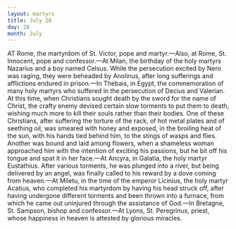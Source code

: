 ```yaml
---
layout: martyrs
title: July 28
day: 28
month: July
---
```

AT Rome, the martyrdom of St. Victor, pope and
martyr.&mdash;Also, at Rome, St. Innocent, pope and
confessor.&mdash;At Milan, the birthday of the holy martyrs Nazarius and a boy named Celsus. While the
persecution excited by Nero was raging, they were
beheaded by Anolinus, after long sufferings and
afflictions endured in prison.&mdash;In Thebais, in Egypt,
the commemoration of many holy martyrs who suffered in the persecution of Decius and Valerian. At
this time, when Christians sought death by the sword
for the name of Christ, the crafty enemy devised
certain slow torments to put them to death, wishing
much more to kill their souls rather than their
bodies. One of these Christians, after suffering the
torture of the rack, of hot metal plates and of seething oil, was smeared with honey and exposed, in the
broiling heat of the sun, with his hands tied behind
him, to the stings of wasps and flies. Another was
bound and laid among flowers, when a shameless
woman approached him with the intention of exciting his passions, but he bit off his tongue and spat
it in her face.&mdash;At Ancyra, in Galatia, the holy martyr Eustathius. After various torments, he was
plunged into a river, but being delivered by an angel,
was finally called to his reward by a dove coming
from heaven.&mdash;At Miletu, in the time of the emperor Licinius, the holy martyr Acatius, who completed his martyrdom by having his head struck off,
after having undergone different torments and been
thrown into a furnace, from which he came out uninjured through the assistance of God.&mdash;In Bretagne,
St. Sampson, bishop and confessor.&mdash;At Lyons, St.
Peregrinus, priest, whose happiness in heaven is attested by glorious miracles.


